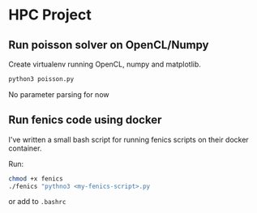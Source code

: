 # HPC Project

## Run poisson solver on OpenCL/Numpy

Create virtualenv running OpenCL, numpy and matplotlib.

```bash
python3 poisson.py
```

No parameter parsing for now

## Run fenics code using docker

I've written a small bash script for running fenics scripts on their
docker container.

Run:

```bash
chmod +x fenics
./fenics "pythno3 <my-fenics-script>.py
```

or add to `.bashrc`